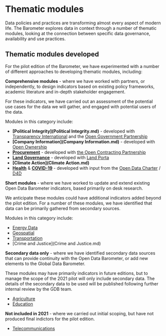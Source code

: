 # Thematic modules

Data policies and practices are transforming almost every aspect of modern life. The Barometer explores data in context through a number of thematic modules, looking at the connection between specific data governance, availability and use practices.

## Thematic modules developed 

For the pilot edition of the Barometer, we have experimented with a number of different approaches to developing thematic modules, including:

**Comprehensive modules** - where we have worked with partners, or independently, to design indicators based on existing policy frameworks, academic literature and in-depth stakeholder engagement. 

For these indicators, we have carried out an assessment of the potential use cases for the data we will gather, and engaged with potential users of the data. 

Modules in this category include:

* **[Political Integrity](Political Integrity.md)** - developed with [Transparency International](https://www.transparency.org/en) and the [Open Government Partnership](https://www.opengovpartnership.org/)
* **[Company Information](Company Information.md)** - developed with [Open Ownership](https://www.openownership.org/)
* **[Procurement](Procurement.md)** - developed with [the Open Contracting Partnership](https://www.open-contracting.org)
* **[Land Governance](Land.md)** - developed with [Land Porta](https://www.landportal.org)
* **[Climate Action](Climate Action.md)**
* **[Health](Health.md)** & **[COVID-19](COVID-19.md)** - developed with input from the [Open Data Charter](https://opendatacharter.net/) / [D4D](https://www.d4d.net/)

**Short modules** - where we have worked to update and extend existing Open Data Barometer indicators, based primarily on desk research.

We anticipate these modules could have additional indicators added beyond the pilot edition. For a number of these modules, we have identified that data can be primarily gathered from secondary sources.

Modules in this category include:

* [Energy Data](Energy.md)
* [Geospatial](Geospatial.md)
* [Transportation](Transportation.md)
* [Crime and Justice](Crime and Justice.md)

**Secondary data only** - where we have identified secondary data sources that can provide continuity with the Open Data Barometer, or add new elements to the Global Data Barometer.

These modules may have primarily indicators in future editions, but to manage the scope of the 2021 pilot will only include secondary data. The details of the secondary data to be used will be published following further internal review by the GDB team. 

* [Agriculture](Agriculture.md)
* [Education](Education.md)

**Not included in 2021** - where we carried out initial scoping, but have not produced final indictors for the pilot edition.

* [Telecommunications](Telecommunications.md)


